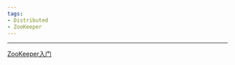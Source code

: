 ```yaml
---
tags:
- Distributed
- ZooKeeper
---
```

---
[ZooKeeper入门](https://www.bilibili.com/video/BV1to4y1C7gw/)

